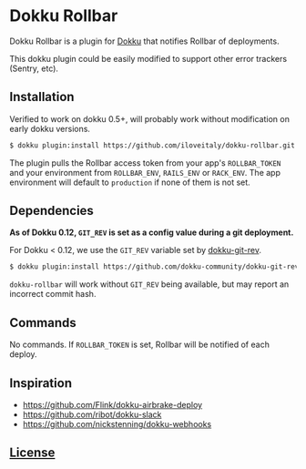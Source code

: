 # Dokku Rollbar

Dokku Rollbar is a plugin for [Dokku](https://github.com/progrium/dokku) that notifies Rollbar of deployments.

This dokku plugin could be easily modified to support other error trackers (Sentry, etc).

## Installation

Verified to work on dokku 0.5+, will probably work without modification on early dokku versions.
```sh
$ dokku plugin:install https://github.com/iloveitaly/dokku-rollbar.git
```

The plugin pulls the Rollbar access token from your app's `ROLLBAR_TOKEN` and
your environment from `ROLLBAR_ENV`, `RAILS_ENV` or `RACK_ENV`. The app environment
will default to `production` if none of them is not set.

## Dependencies

**As of Dokku 0.12, `GIT_REV` is set as a config value during a git deployment.**

For Dokku < 0.12, we use the `GIT_REV` variable set by [dokku-git-rev](https://github.com/dokku-community/dokku-git-rev).

```sh
$ dokku plugin:install https://github.com/dokku-community/dokku-git-rev.git --name dokku-git-rev
```

`dokku-rollbar` will work without `GIT_REV` being available, but may report an incorrect commit hash.

## Commands

No commands. If `ROLLBAR_TOKEN` is set, Rollbar will be notified of each deploy.

## Inspiration

* https://github.com/Flink/dokku-airbrake-deploy
* https://github.com/ribot/dokku-slack
* https://github.com/nickstenning/dokku-webhooks

## [License](LICENSE)
